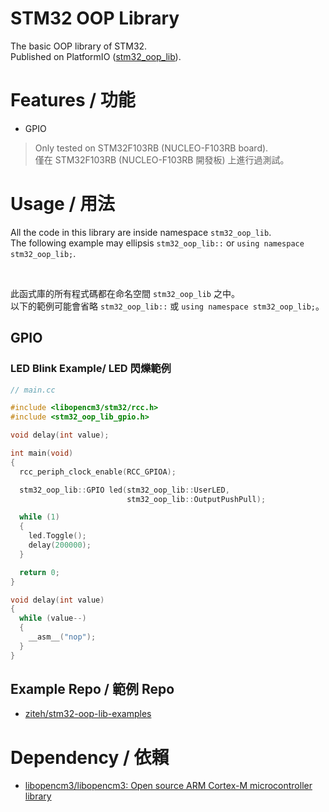 # STM32 OOP Library

The basic OOP library of STM32.  
Published on PlatformIO ([stm32_oop_lib](https://platformio.org/lib/show/13134/stm32_oop_lib)).

# Features / 功能
- GPIO

> Only tested on STM32F103RB (NUCLEO-F103RB board).  
> 僅在 STM32F103RB (NUCLEO-F103RB 開發板) 上進行過測試。

# Usage / 用法

All the code in this library are inside namespace `stm32_oop_lib`.  
The following example may ellipsis `stm32_oop_lib::` or `using namespace stm32_oop_lib;`.

<br/>

此函式庫的所有程式碼都在命名空間 `stm32_oop_lib` 之中。  
以下的範例可能會省略 `stm32_oop_lib::` 或 `using namespace stm32_oop_lib;`。

## GPIO

### LED Blink Example/ LED 閃爍範例
```cpp
// main.cc

#include <libopencm3/stm32/rcc.h>
#include <stm32_oop_lib_gpio.h>

void delay(int value);

int main(void)
{
  rcc_periph_clock_enable(RCC_GPIOA);

  stm32_oop_lib::GPIO led(stm32_oop_lib::UserLED,
                          stm32_oop_lib::OutputPushPull);

  while (1)
  {
    led.Toggle();
    delay(200000);
  }

  return 0;
}

void delay(int value)
{
  while (value--)
  {
    __asm__("nop");
  }
}
```

## Example Repo / 範例 Repo

- [ziteh/stm32-oop-lib-examples](https://github.com/ziteh/stm32-oop-lib-examples)

# Dependency / 依賴

- [libopencm3/libopencm3: Open source ARM Cortex-M microcontroller library](https://github.com/libopencm3/libopencm3)
